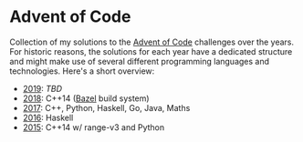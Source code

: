 # Advent of Code

Collection of my solutions to the [Advent of Code](https://adventofcode.com)
challenges over the years. For historic reasons, the solutions for each year
have a dedicated structure and might make use of several different programming
languages and technologies. Here's a short overview:

 - [2019](2019/): _TBD_
 - [2018](2018/): C++14 ([Bazel](https://bazel.io) build system)
 - [2017](2017/): C++, Python, Haskell, Go, Java, Maths
 - [2016](2016/): Haskell
 - [2015](2015/): C++14 w/ range-v3 and Python
